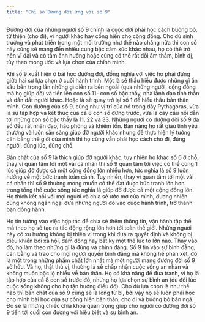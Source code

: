 ```yaml
---
title: "Chỉ số Đường đời ứng với số 9"
---
```

Đường đời của những người số 9 chính là cuộc đời phải học cách buông bỏ, từ thiện (cho đi), vì người khác hay cống hiến cho cộng đồng. Cho dù sinh trưởng và phát triển trong một môi trường như thế nào chăng nữa thì con số này cũng sẽ mang đến nhiều cung bậc cảm xúc khác nhau, họ có thể trở nên vĩ đại và có tầm ảnh hưởng hoặc cũng có thể rất đỗi âm thầm, bình dị, tùy theo mong ước và lựa chọn của chính mình. 

Khi số 9 xuất hiện ở bài học đường đời, đồng nghĩa với việc họ phải đứng giữa hai sự lựa chọn ở cuối hành trình. Một là sẽ thấu hiểu được những gì ẩn sâu bên trong lẫn những gì diễn ra bên ngoài (qua những người, cộng đồng mà họ giúp đỡ) và tiến lên con số 11- con số bậc thầy, nhà lãnh đạo tinh thần và dẫn dắt người khác. Hoặc là sẽ quay trở lại số 1 để hiểu thấu bản thân mình. 
Con đường của số 9, cũng như vị trí của nó trong dãy Pythagoras, vừa là sự tập hợp và kết thúc của cả 8 con số đứng trước, vừa là cây cầu nối dẫn tới những con số bậc thầy là 11, 22 và 33. Những người có đường đời số 9 đa số đều rất nhân đạo, hào phóng và khiêm tốn. Bản năng họ rất giàu tình yêu thương và luôn sẵn sàng giúp đỡ người khác nhưng để thực hiện lý tưởng cân bằng thế giới của mình thì họ cũng vẫn phải học cách cho đi, đúng người, đúng lúc, đúng chỗ. 

Bản chất của số 9 là thích giúp đỡ người khác, tuy nhiên họ khác số 6 ở chỗ, thay vì quan tâm tới một vài cá nhân thì số 9 quan tâm tới việc có thể cùng 1 lúc giúp đỡ được cả một cộng đồng lớn nhiều hơn, tức nghĩa là số 9 luôn hướng về một bức tranh toàn cảnh. Tuy nhiên, thay vì quan tâm tới một vài cá nhân thì số 9 thường mong muốn có thể đạt được bức tranh lớn hơn trong tổng thể cuộc sống tức nghĩa là giúp đỡ được cả một cộng đồng lớn. Họ thích kết nối với mọi người và chia sẻ ước mơ của mình, đương nhiên cũng không ngần ngại đưa những người đó vào cuộc hành trình, trở thành bạn đồng hành. 

Họ tin tưởng vào việc hợp tác để chia sẻ thêm thông tin, vận hành tập thể mà theo họ sẽ tạo ra tác động rộng lớn hơn tới toàn thế giới. Những người này có xu hướng không bị thiên vị trong khi đưa ra quyết định và không bị điều khiển bởi xã hội, đám đông hay bất kỳ một thế lực to lớn nào. Thay vào đó, họ làm theo những gì là đúng và chính đáng. Số 9 tin vào sự bình đẳng, cân bằng và trao cho mọi người quyền bình đẳng mà không hề phán xét, đó là một trong những phẩm chất lớn nhất mà một người mang đường đời số 9 sở hữu. Và họ, thật thú vị, thường là sẽ chấp nhận cuộc sống an nhàn và không muốn bộc lộ nhiều về bản thân. Họ có khả năng để đua tranh, vì họ là tập hợp của cả 8 con số trước đó, nhưng họ lựa chọn sự bình an (dù đôi lúc cuộc sống không cho họ tận hưởng điều đó). Cho dù lựa chọn là như thế nào thì bản chất của số 9 cũng sẽ là lòng từ bi, bởi vậy họ sẽ luôn phải học cho mình bài học của sự cống hiến bản thân, cho đi và buông bỏ bản ngã. Đó sẽ là những chiếc chìa khóa quan trọng giúp cho người có đường đời số 9 tiến tới cuối con đường với hiểu biết và sự bình an.

